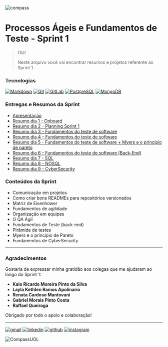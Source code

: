 ![compass](https://novojorbras.com.br/images/noticias/16014/19041851_compass.uo.jpg.jpg)

# Processos Ágeis e Fundamentos de Teste - Sprint 1

> Olá! 
> 
> Neste arquivo você vai encontrar resumos e projetos referente ao Sprint 1.

### Tecnologias

[![Markdown](https://img.shields.io/badge/Markdown-000000?style=for-the-badge&logo=markdown&logoColor=white)](./Resumos/dia1.md)
[![Git](https://img.shields.io/badge/Git-E34F26?style=for-the-badge&logo=git&logoColor=white)](./Resumos/dia1.md)
[![GitLab](https://img.shields.io/badge/GitLab-330F63?style=for-the-badge&logo=gitlab&logoColor=white)](./Resumos/dia1.md)
[![PostgreSQL](https://img.shields.io/badge/PostgreSQL-000?style=for-the-badge&logo=postgresql)](./Resumos/dia7.md)
[![MongoDB](https://img.shields.io/badge/MongoDB-%234ea94b.svg?style=for-the-badge&logo=mongodb&logoColor=white)](./Resumos/dia8.md)

### Entregas e Resumos da Sprint

- [Apresentação](../README.md)
- [Resumo dia 1 - Onboard](./Resumos/dia1.md)
- [Resumo dia 2 - Planning Sprint 1](./Resumos/dia2.md)
- [Resumo dia 3 - Fundamentos do teste de software](./Resumos/dia3.md)
- [Resumo dia 4 - Fundamentos do teste de software](./Resumos/dia4.md)
- [Resumo dia 5 - Fundamentos do teste de software + Myers e o princípio de pareto](./Resumos/dia5.md)
- [Resumo dia 6 - Fundamentos do teste de software (Back-End)](./Resumos/dia6.md)
- [Resumo dia 7 - SQL](./Resumos/dia7.md)
- [Resumo dia 8 - NOSQL](./Resumos/dia8.md)
- [Resumo dia 9 - CyberSecurity](./Resumos/dia9.md)

### Conteúdos da Sprint

- Comunicação em projetos
- Como criar bons READMEs para repositórios versionados
- Matriz de Eisenhower
- Fundamentos de agilidade
- Organização em equipes
- O QA Ágil
- Fundamentos de Teste (back-end)
- Pirâmide de testes
- Myers e o princípio de Pareto
- Fundamentos de CyberSecurity

---

### Agradecimentos

Gostaria de expressar minha gratidão aos colegas que me ajudaram ao longo do Sprint 1:

- **Kaio Ricardo Moreira Pinto da Silva**
- **Layla Kethlen Ramos Apolinario**
- **Renata Cardoso Mantovani**
- **Gabriel Morais Pinto Costa**
- **Raffael Queiroga**

Obrigado por todo o apoio e colaboração!

---

[![gmail](https://img.shields.io/badge/Gmail-D14836?style=for-the-badge&logo=gmail&logoColor=white)](mailto:gabrielndcarvalho@gmail.com)
[![linkedin](https://img.shields.io/badge/LinkedIn-0077B5?style=for-the-badge&logo=linkedin&logoColor=white)](https://www.linkedin.com/in/gabrielnobcarvalho/)
[![github](https://img.shields.io/badge/GitHub-100000?style=for-the-badge&logo=github&logoColor=white)](https://github.com/gabrielncarvalhoo)
[![instagram](https://img.shields.io/badge/Instagram-E4405F?style=for-the-badge&logo=instagram&logoColor=white)](https://www.instagram.com/gabrielncarvalho_/)

![CompassUOL](https://user-images.githubusercontent.com/104440384/214567499-2dc24c5e-d882-4825-b953-f5a69a6be44e.jpg)